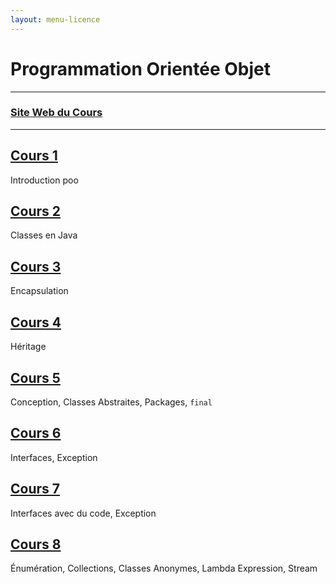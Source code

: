 ```yaml
---
layout: menu-licence
---
```


# Programmation Orientée Objet

---

### [Site Web du Cours](http://www.reveillere.fr/L3POO/)

---

## [Cours 1](cours-1)
Introduction poo

## [Cours 2](cours-2)
Classes en Java

## [Cours 3](cours-3)
Encapsulation

## [Cours 4](cours-4)
Héritage

## [Cours 5](cours-5)
Conception, Classes Abstraites, Packages, `final`

## [Cours 6](cours-6)
Interfaces, Exception

## [Cours 7](cours-7)
Interfaces avec du code, Exception

## [Cours 8](cours-8)
Énumération, Collections, Classes Anonymes, Lambda Expression, Stream
